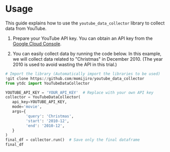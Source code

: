 # Usage

This guide explains how to use the `youtube_data_collector` library to collect data from YouTube.

1. Prepare your YouTube API key. You can obtain an API key from the [Google Cloud Console](https://console.cloud.google.com/).

2. You can easily collect data by running the code below. In this example, we will collect data related to "Christmas" in December 2010. (The year 2010 is used to avoid wasting the API in this trial.)

```python
# Import the library (Automatically import the libraries to be used)
!git clone https://github.com/momijiro/youtube_data_collector
from ytdc import YouTubeDataCollector

YOUTUBE_API_KEY = 'YOUR_API_KEY'  # Replace with your own API key
collector = YouTubeDataCollector(
   api_key=YOUTUBE_API_KEY,
   mode='movie',
   args={
         'query': 'Christmas',
         'start': '2010-12',
         'end': '2010-12',
   }
)
final_df = collector.run()  # Save only the final dataframe
final_df
```